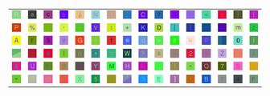 <table>
<tr>
<td><img src="52.gif"></td>
<td><img src="61.gif"></td>
<td><img src="63.gif"></td>
<td><img src="62.gif"></td>
<td><img src="6A.gif"></td>
<td><img src="4E.gif"></td>
<td><img src="21.gif"></td>
<td><img src="3B.gif"></td>
<td><img src="43.gif"></td>
<td><img src="3F.gif"></td>
<td><img src="68.gif"></td>
<td><img src="2F.gif"></td>
<td><img src="3C.gif"></td>
<td><img src="38.gif"></td>
<td><img src="7D.gif"></td>
<td><img src="7C.gif"></td>
</tr>
<tr>
<td><img src="50.gif"></td>
<td><img src="25.gif"></td>
<td><img src="3A.gif"></td>
<td><img src="27.gif"></td>
<td><img src="31.gif"></td>
<td><img src="56.gif"></td>
<td><img src="74.gif"></td>
<td><img src="2B.gif"></td>
<td><img src="4B.gif"></td>
<td><img src="44.gif"></td>
<td><img src="5B.gif"></td>
<td><img src="7B.gif"></td>
<td><img src="3D.gif"></td>
<td><img src="2D.gif"></td>
<td><img src="6D.gif"></td>
<td><img src="7A.gif"></td>
</tr>
<tr>
<td><img src="41.gif"></td>
<td><img src="72.gif"></td>
<td><img src="24.gif"></td>
<td><img src="76.gif"></td>
<td><img src="47.gif"></td>
<td><img src="77.gif"></td>
<td><img src="66.gif"></td>
<td><img src="65.gif"></td>
<td><img src="64.gif"></td>
<td><img src="3E.gif"></td>
<td><img src="23.gif"></td>
<td><img src="75.gif"></td>
<td><img src="70.gif"></td>
<td><img src="gr1.gif"></td>
<td><img src="30.gif"></td>
<td><img src="49.gif"></td>
</tr>
<tr>
<td><img src="gr2.gif"></td>
<td><img src="2C.gif"></td>
<td><img src="36.gif"></td>
<td><img src="6C.gif"></td>
<td><img src="6E.gif"></td>
<td><img src="5E.gif"></td>
<td><img src="6F.gif"></td>
<td><img src="57.gif"></td>
<td><img src="79.gif"></td>
<td><img src="73.gif"></td>
<td><img src="5F.gif"></td>
<td><img src="32.gif"></td>
<td><img src="67.gif"></td>
<td><img src="5A.gif"></td>
<td><img src="4A.gif"></td>
<td><img src="69.gif"></td>
</tr>
<tr>
<td><img src="26.gif"></td>
<td><img src="55.gif"></td>
<td><img src="4C.gif"></td>
<td><img src="39.gif"></td>
<td><img src="4F.gif"></td>
<td><img src="59.gif"></td>
<td><img src="4D.gif"></td>
<td><img src="48.gif"></td>
<td><img src="6B.gif"></td>
<td><img src="7E.gif"></td>
<td><img src="29.gif"></td>
<td><img src="2A.gif"></td>
<td><img src="51.gif"></td>
<td><img src="37.gif"></td>
<td><img src="53.gif"></td>
<td><img src="2E.gif"></td>
</tr>
<tr>
<td><img src="22.gif"></td>
<td><img src="71.gif"></td>
<td><img src="40.gif"></td>
<td><img src="28.gif"></td>
<td><img src="58.gif"></td>
<td><img src="35.gif"></td>
<td><img src="78.gif"></td>
<td><img src="gr3.gif"></td>
<td><img src="33.gif"></td>
<td><img src="45.gif"></td>
<td><img src="5D.gif"></td>
<td><img src="60.gif"></td>
<td><img src="42.gif"></td>
<td><img src="54.gif"></td>
<td><img src="34.gif"></td>
<td><img src="46.gif"></td>
</tr>
</table>
